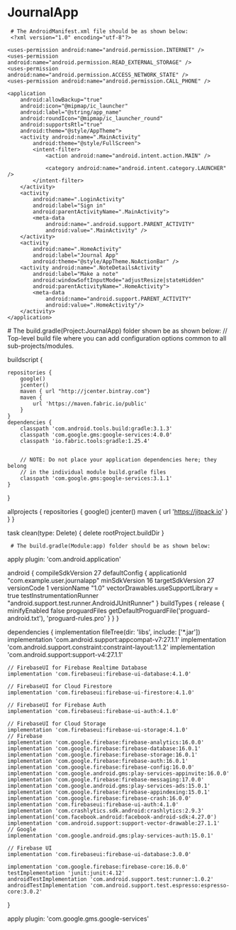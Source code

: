 # JournalApp
     # The AndroidManifest.xml file should be as shown below:
     <?xml version="1.0" encoding="utf-8"?>
<manifest xmlns:android="http://schemas.android.com/apk/res/android"
    package="com.example.user.journalapp">

    <uses-permission android:name="android.permission.INTERNET" />
    <uses-permission android:name="android.permission.READ_EXTERNAL_STORAGE" />
    <uses-permission android:name="android.permission.ACCESS_NETWORK_STATE" />
    <uses-permission android:name="android.permission.CALL_PHONE" />

    <application
        android:allowBackup="true"
        android:icon="@mipmap/ic_launcher"
        android:label="@string/app_name"
        android:roundIcon="@mipmap/ic_launcher_round"
        android:supportsRtl="true"
        android:theme="@style/AppTheme">
        <activity android:name=".MainActivity"
            android:theme="@style/FullScreen">
            <intent-filter>
                <action android:name="android.intent.action.MAIN" />

                <category android:name="android.intent.category.LAUNCHER" />
            </intent-filter>
        </activity>
        <activity
            android:name=".LoginActivity"
            android:label="Sign in"
            android:parentActivityName=".MainActivity">
            <meta-data
                android:name=".android.support.PARENT_ACTIVITY"
                android:value=".MainActivity" />
        </activity>
        <activity
            android:name=".HomeActivity"
            android:label="Journal App"
            android:theme="@style/AppTheme.NoActionBar" />
        <activity android:name=".NoteDetailsActivity"
            android:label="Make a note"
            android:windowSoftInputMode="adjustResize|stateHidden"
            android:parentActivityName=".HomeActivity">
            <meta-data
                android:name="android.support.PARENT_ACTIVITY"
                android:value=".HomeActivity"/>
        </activity>
    </application>

</manifest>
     # The build.gradle(Project:JournalApp) folder shown be as shown below:
     // Top-level build file where you can add configuration options common to all sub-projects/modules.

buildscript {
    
    repositories {
        google()
        jcenter()
        maven { url "http://jcenter.bintray.com"}
        maven {
            url 'https://maven.fabric.io/public'
        }
    }
    dependencies {
        classpath 'com.android.tools.build:gradle:3.1.3'
        classpath 'com.google.gms:google-services:4.0.0'
        classpath 'io.fabric.tools:gradle:1.25.4'
        

        // NOTE: Do not place your application dependencies here; they belong
        // in the individual module build.gradle files
        classpath 'com.google.gms:google-services:3.1.1'
    }
}

allprojects {
    repositories {
        google()
        jcenter()
        maven {
            url 'https://jitpack.io'
        }
    }
}

task clean(type: Delete) {
    delete rootProject.buildDir
}

     # The build.gradle(Module:app) folder should be as shown below:
apply plugin: 'com.android.application'

android {
    compileSdkVersion 27
    defaultConfig {
        applicationId "com.example.user.journalapp"
        minSdkVersion 16
        targetSdkVersion 27
        versionCode 1
        versionName "1.0"
        vectorDrawables.useSupportLibrary = true
        testInstrumentationRunner "android.support.test.runner.AndroidJUnitRunner"
    }
    buildTypes {
        release {
            minifyEnabled false
            proguardFiles getDefaultProguardFile('proguard-android.txt'), 'proguard-rules.pro'
        }
    }
}

dependencies {
    implementation fileTree(dir: 'libs', include: ['*.jar'])
    implementation 'com.android.support:appcompat-v7:27.1.1'
    implementation 'com.android.support.constraint:constraint-layout:1.1.2'
    implementation 'com.android.support:support-v4:27.1.1'

    // FirebaseUI for Firebase Realtime Database
    implementation 'com.firebaseui:firebase-ui-database:4.1.0'

    // FirebaseUI for Cloud Firestore
    implementation 'com.firebaseui:firebase-ui-firestore:4.1.0'

    // FirebaseUI for Firebase Auth
    implementation 'com.firebaseui:firebase-ui-auth:4.1.0'

    // FirebaseUI for Cloud Storage
    implementation 'com.firebaseui:firebase-ui-storage:4.1.0'
    // Firebase
    implementation 'com.google.firebase:firebase-analytics:16.0.0'
    implementation 'com.google.firebase:firebase-database:16.0.1'
    implementation 'com.google.firebase:firebase-storage:16.0.1'
    implementation 'com.google.firebase:firebase-auth:16.0.1'
    implementation 'com.google.firebase:firebase-config:16.0.0'
    implementation 'com.google.android.gms:play-services-appinvite:16.0.0'
    implementation 'com.google.firebase:firebase-messaging:17.0.0'
    implementation 'com.google.android.gms:play-services-ads:15.0.1'
    implementation 'com.google.firebase:firebase-appindexing:15.0.1'
    implementation 'com.google.firebase:firebase-crash:16.0.0'
    implementation 'com.firebaseui:firebase-ui-auth:4.1.0'
    implementation 'com.crashlytics.sdk.android:crashlytics:2.9.3'
    implementation('com.facebook.android:facebook-android-sdk:4.27.0')
    implementation 'com.android.support:support-vector-drawable:27.1.1'
    // Google
    implementation 'com.google.android.gms:play-services-auth:15.0.1'

    // Firebase UI
    implementation 'com.firebaseui:firebase-ui-database:3.0.0'

    implementation 'com.google.firebase:firebase-core:16.0.0'
    testImplementation 'junit:junit:4.12'
    androidTestImplementation 'com.android.support.test:runner:1.0.2'
    androidTestImplementation 'com.android.support.test.espresso:espresso-core:3.0.2'
}

apply plugin: 'com.google.gms.google-services'

